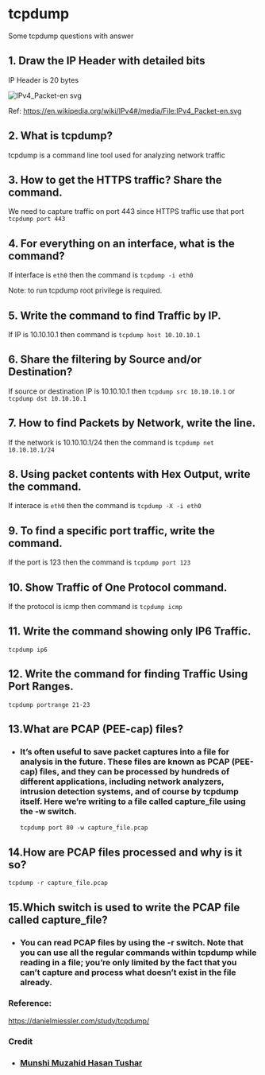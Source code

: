 <!-- @format -->

# tcpdump

Some tcpdump questions with answer

## 1. Draw the IP Header with detailed bits

IP Header is 20 bytes

![IPv4_Packet-en svg](https://user-images.githubusercontent.com/36810834/153740999-03eb3c3a-3b8f-4bb1-96c0-42994485febc.png)

Ref:
https://en.wikipedia.org/wiki/IPv4#/media/File:IPv4_Packet-en.svg

## 2. What is tcpdump?

tcpdump is a command line tool used for analyzing network traffic

## 3. How to get the HTTPS traffic? Share the command.

We need to capture traffic on port 443 since HTTPS traffic use that port
`tcpdump port 443`

## 4. For everything on an interface, what is the command?

If interface is `eth0` then the command is
`tcpdump -i eth0`

Note: to run tcpdump root privilege is required.

## 5. Write the command to find Traffic by IP.

If IP is 10.10.10.1 then command is
`tcpdump host 10.10.10.1`

## 6. Share the filtering by Source and/or Destination?

If source or destination IP is 10.10.10.1 then
`tcpdump src 10.10.10.1`
or
`tcpdump dst 10.10.10.1`

## 7. How to find Packets by Network, write the line.

If the network is 10.10.10.1/24 then the command is
`tcpdump net 10.10.10.1/24`

## 8. Using packet contents with Hex Output, write the command.

If interace is `eth0` then the command is
`tcpdump -X -i eth0`

## 9. To find a specific port traffic, write the command.

If the port is 123 then the command is
`tcpdump port 123`

## 10. Show Traffic of One Protocol command.

If the protocol is icmp then command is
`tcpdump icmp`

## 11. Write the command showing only IP6 Traffic.

`tcpdump ip6`

## 12. Write the command for finding Traffic Using Port Ranges.

    tcpdump portrange 21-23

## 13.What are PCAP (PEE-cap) files?

- ### It’s often useful to save packet captures into a file for analysis in the future. These files are known as PCAP (PEE-cap) files, and they can be processed by hundreds of different applications, including network analyzers, intrusion detection systems, and of course by tcpdump itself. Here we’re writing to a file called capture_file using the -w switch.

  `tcpdump port 80 -w capture_file.pcap`

## 14.How are PCAP files processed and why is it so?

`tcpdump -r capture_file.pcap`

## 15.Which switch is used to write the PCAP file called capture_file?

- ### You can read PCAP files by using the -r switch. Note that you can use all the regular commands within tcpdump while reading in a file; you’re only limited by the fact that you can’t capture and process what doesn’t exist in the file already.

### Reference:

https://danielmiessler.com/study/tcpdump/

### Credit

- ### [Munshi Muzahid Hasan Tushar](https://github.com/muzahid-c/tcpdump-QA)
